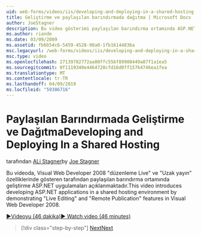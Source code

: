 ```yaml
---
uid: web-forms/videos/iis/developing-and-deploying-in-a-shared-hosting
title: Geliştirme ve paylaşılan barındırmada dağıtma | Microsoft Docs
author: JoeStagner
description: Bu video gösterimi paylaşılan barındırma ortamında ASP.NET uygulamalar geliştirmeye tanıtmaktadır &quot;canlı düzenleme&quot; ve &quot;uzak yayın &...
ms.author: riande
ms.date: 03/09/2009
ms.assetid: fb6b54c6-5459-4528-98a0-1fb16144836a
msc.legacyurl: /web-forms/videos/iis/developing-and-deploying-in-a-shared-hosting
msc.type: video
ms.openlocfilehash: 27139782772aa00ffc556f89908449a87f1a1ea5
ms.sourcegitcommit: 0f1119340e4464720cfd16d0ff15764746ea1fea
ms.translationtype: MT
ms.contentlocale: tr-TR
ms.lasthandoff: 04/09/2019
ms.locfileid: "59386716"
---
```

# <a name="developing-and-deploying-in-a-shared-hosting"></a><span data-ttu-id="718de-103">Paylaşılan Barındırmada Geliştirme ve Dağıtma</span><span class="sxs-lookup"><span data-stu-id="718de-103">Developing and Deploying In a Shared Hosting</span></span>

<span data-ttu-id="718de-104">tarafından [ALi Stagner](https://github.com/JoeStagner)</span><span class="sxs-lookup"><span data-stu-id="718de-104">by [Joe Stagner](https://github.com/JoeStagner)</span></span>

<span data-ttu-id="718de-105">Bu videoda, Visual Web Developer 2008 "düzenleme Live" ve "Uzak yayın" özelliklerinde gösteren tarafından paylaşılan barındırma ortamında geliştirme ASP.NET uygulamaları açıklanmaktadır.</span><span class="sxs-lookup"><span data-stu-id="718de-105">This video introduces developing ASP.NET applications in a shared hosting environment by demonstrating "Live Editing" and "Remote Publication" features in Visual Web Developer 2008.</span></span>

[<span data-ttu-id="718de-106">&#9654;Videoyu (46 dakika)</span><span class="sxs-lookup"><span data-stu-id="718de-106">&#9654; Watch video (46 minutes)</span></span>](https://channel9.msdn.com/Blogs/ASP-NET-Site-Videos/developing-and-deploying-in-a-shared-hosting)

> [!div class="step-by-step"]
> [<span data-ttu-id="718de-107">Next</span><span class="sxs-lookup"><span data-stu-id="718de-107">Next</span></span>](working-with-iis7-deligated-admin.md)
